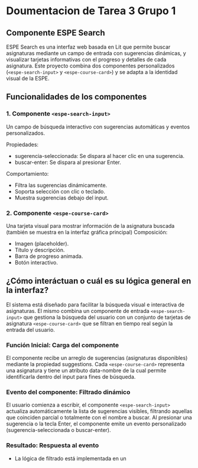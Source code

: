 # Doumentacion de Tarea 3 Grupo 1
## Componente ESPE Search
ESPE Search es una interfaz web basada en Lit que permite buscar asignaturas mediante un campo de entrada con sugerencias dinámicas, y visualizar tarjetas informativas con el progreso y detalles de cada asignatura. Este proyecto combina dos componentes personalizados (`<espe-search-input>` y `<espe-course-card>`) y se adapta a la identidad visual de la ESPE.
## Funcionalidades de los componentes
### 1. Componente `<espe-search-input>`
Un campo de búsqueda interactivo con sugerencias automáticas y eventos personalizados.

Propiedades:
- sugerencia-seleccionada: Se dispara al hacer clic en una sugerencia.
- buscar-enter: Se dispara al presionar Enter.

Comportamiento:
- Filtra las sugerencias dinámicamente.
- Soporta selección con clic o teclado.
- Muestra sugerencias debajo del input.

### 2. Componente `<espe-course-card>`
Una tarjeta visual para mostrar información de la asignatura buscada (también se muestra en la interfaz gráfica principal)
Composición:
- Imagen (placeholder).
- Título y descripción.
- Barra de progreso animada.
- Botón interactivo.

## ¿Cómo interáctuan o cuál es su lógica general en la interfaz?
El sistema está diseñado para facilitar la búsqueda visual e interactiva de asignaturas. El mismo combina un componente de entrada `<espe-search-input>` que gestiona la búsqueda del usuario con un conjunto de tarjetas de asignatura `<espe-course-card>` que se filtran en tiempo real según la entrada del usuario.

### Función Inicial: Carga del componente

El componente <espe-search-input> recibe un arreglo de sugerencias (asignaturas disponibles) mediante la propiedad suggestions. Cada `<espe-course-card>` representa una asignatura y tiene un atributo data-nombre de la cual permite identificarla dentro del input para fines de búsqueda.


### Evento del componente: Filtrado dinámico

El usuario comienza a escribir, el componente `<espe-search-input>` actualiza automáticamente la lista de sugerencias visibles, filtrando aquellas que coinciden parcial o totalmente con el nombre a buscar. Al presionar una sugerencia o la tecla Enter, el componente emite un evento personalizado (sugerencia-seleccionada o buscar-enter).

### Resultado: Respuesta al evento

- La lógica de filtrado está implementada en un <script> externo, que escucha los eventos disparados por `<espe-search-input>`.
- Al capturar el evento, se obtiene el valor seleccionado o ingresado y se compara con los atributos data-nombre de cada tarjeta de curso.
- Las tarjetas cuyo data-nombre incluye el texto buscado se mantienen visibles (style.display = 'block'), mientras que las que no coinciden se ocultan (style.display = 'none').

### Interacción visual

El componente muestra una animación de carga si el usuario presiona Enter (loading = true) para simular una búsqueda más realista. Luego de 1 segundo, se oculta automáticamente (loading = false). Las tarjetas se mantienen estilizadas con indicadores visuales como colores en la barra de progreso (progressColor) y botones personalizables (buttonTheme).

### Ejemplo HTML de los componentes
Atributos del componente `<espe-search-input>`
| Atributo      | Tipo       | Descripción                                      |
| ------------- | ---------- | ------------------------------------------------ |
| `theme`       | `string`   | Define el color del borde del campo de entrada.  |
| `placeholder` | `string`   | Texto guía dentro del campo de búsqueda.         |
| `suggestions` | `string[]` | Lista de valores sugeridos mientras se escribe.  |
| `loading`     | `boolean`  | Muestra un ícono de carga cuando está en `true`. |
| `disabled`    | `boolean`  | Desactiva el campo de entrada si es `true`.      |
```html
<!-- Componente de búsqueda -->
<espe-search-input
  theme="#986665"
  placeholder="Busca la asignatura"
  .suggestions=${["Investigación", "Ingeniería", "Administración", "Computación", "Biotecnología"]}
></espe-search-input>
```

Atributos del Componente `<espe-course-card>`
| Atributo        | Tipo                     | Descripción                                              |
| --------------- | ------------------------ | -------------------------------------------------------- |
| `title`         | `string`                 | Título del curso o asignatura.                           |
| `description`   | `string`                 | Breve descripción del contenido del curso.               |
| `progress`      | `number`                 | Porcentaje de progreso del curso.                        |
| `progressColor` | `'green'` \| `'red'`     | Color visual de la barra y la insignia de progreso.      |
| `buttonTheme`   | `'green'` \| `'yellow'`  | Tema visual del botón "Ver detalles".                    |
| `data-nombre`   | `string` (atributo HTML) | Usado para comparar en búsquedas y filtrado de tarjetas. |
```html
<!-- Tarjetas de asignaturas -->
<espe-course-card
  data-nombre="Computación"
  title="Computación"
  description="💻 Fundamentos y algoritmos"
  progress="50"
  progressColor="green"
  buttonTheme="yellow"
></espe-course-card>
```
## Ejemplo de uso en diferentes navegadores
### Navegador 1
![Navegador 1]()
### Navegador 2
![Navegador 2]()
### Navegador 3
![Navegador 3]()
